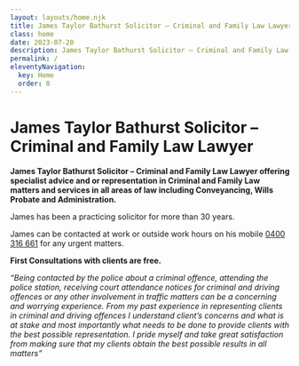 ```yaml
---
layout: layouts/home.njk
title: James Taylor Bathurst Solicitor – Criminal and Family Law Lawyer
class: home
date: 2023-07-20
description: James Taylor Bathurst Solicitor – Criminal and Family Law Lawyer offering specialist advice and or representation in Criminal and Family Law matters and services in all areas of law including Conveyancing, Wills Probate and Administration.
permalink: /
eleventyNavigation:
  key: Home
  order: 0
---
```

# James Taylor Bathurst Solicitor – Criminal and Family Law Lawyer
**James Taylor Bathurst Solicitor – Criminal and Family Law Lawyer offering specialist advice and or representation in Criminal and Family Law matters and services in all areas of law including Conveyancing, Wills Probate and Administration.**

James has been a practicing solicitor for more than 30 years. 

James can be contacted at work or outside work hours on his mobile [0400 316 661](tel:+61400316661) for any urgent matters. 

**First Consultations with clients are free.**


*“Being contacted by the police about a criminal offence, attending the police station, receiving court attendance notices for criminal and driving offences or any other involvement in traffic matters can be a concerning and worrying experience. From my past experience in representing clients in criminal and driving offences I understand client’s concerns and what is at stake and most importantly what needs to be done to provide clients with the best possible representation. I pride myself and take great satisfaction from making sure that my clients obtain the best possible results in all matters”*
